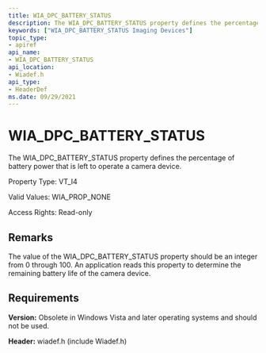 ```yaml
---
title: WIA_DPC_BATTERY_STATUS
description: The WIA_DPC_BATTERY_STATUS property defines the percentage of battery power that is left to operate a camera device.
keywords: ["WIA_DPC_BATTERY_STATUS Imaging Devices"]
topic_type:
- apiref
api_name:
- WIA_DPC_BATTERY_STATUS
api_location:
- Wiadef.h
api_type:
- HeaderDef
ms.date: 09/29/2021
---
```


# WIA_DPC_BATTERY_STATUS

The WIA_DPC_BATTERY_STATUS property defines the percentage of battery power that is left to operate a camera device.

Property Type: VT_I4

Valid Values: WIA_PROP_NONE

Access Rights: Read-only

## Remarks

The value of the WIA_DPC_BATTERY_STATUS property should be an integer from 0 through 100. An application reads this property to determine the remaining battery life of the camera device.

## Requirements

**Version:** Obsolete in Windows Vista and later operating systems and should not be used.

**Header:** wiadef.h (include Wiadef.h)
